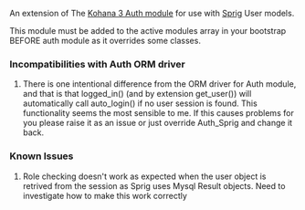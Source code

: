 An extension of The [Kohana 3 Auth module](http://github.com/kohana/auth) for use with [Sprig](http://github.com/shadowhand/sprig) User models.

This module must be added to the active modules array in your bootstrap BEFORE auth module as it overrides some classes.

### Incompatibilities with Auth ORM driver

1.    There is one intentional difference from the ORM driver for Auth module, and that is that logged_in() (and by extension get_user()) will automatically call auto_login() if no user session is found. This functionality seems the most sensible to me. If this causes problems for you please raise it as an issue or just override Auth_Sprig and change it back.

### Known Issues

1.    Role checking doesn't work as expected when the user object is retrived from the session as Sprig uses Mysql Result objects. Need to investigate how to make this work correctly